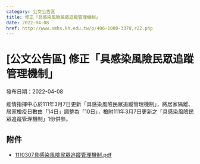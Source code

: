 ```yaml
---
category: 公文公告區
title: 修正「具感染風險民眾追蹤管理機制」
date: 2022-04-08
href: http://www.smhs.kh.edu.tw/p/406-1000-3370,r22.php
---
```


# [公文公告區] 修正「具感染風險民眾追蹤管理機制」

發布日期：2022-04-08

疫情指揮中心於111年3月7日更新「具感染風險民眾追蹤管理機制」，將居家隔離、居家檢疫日數由「14日」調整為「10日」，檢附111年3月7日更新之「具感染風險民眾追蹤管理機制」1份供參。

## 附件

- [1110307具感染風險民眾追蹤管理機制.pdf](https://www.smhs.kh.edu.tw/var/file/0/1000/attach/72/pta_3125_6440323_07366.pdf)

